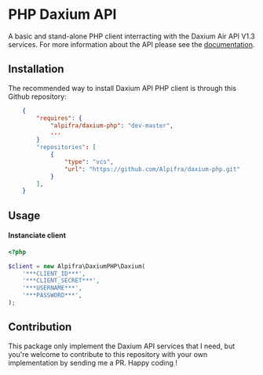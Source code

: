 # PHP Daxium API

A basic and stand-alone PHP client interracting with the Daxium Air API V1.3 services.
For more information about the API please see the [documentation](https://doc-dev.daxium-air.com/).

## Installation

The recommended way to install Daxium API PHP client is through this Github repository:

```json
    {
        "requires": {
            "alpifra/daxium-php": "dev-master",
            ...
        }
        "repositories": [
            {
                "type": "vcs",
                "url": "https://github.com/Alpifra/daxium-php.git"
            }
        ],
    }
```

## Usage

#### Instanciate client

```php
<?php

$client = new Alpifra\DaxiumPHP\Daxium(
    '***CLIENT_ID***',
    '***CLIENT_SECRET***',
    '***USERNAME***',
    '***PASSWORD***',
);
```

## Contribution

This package only implement the Daxium API services that I need, but you're welcome to contribute to this repository with your own implementation by sending me a PR. Happy coding !